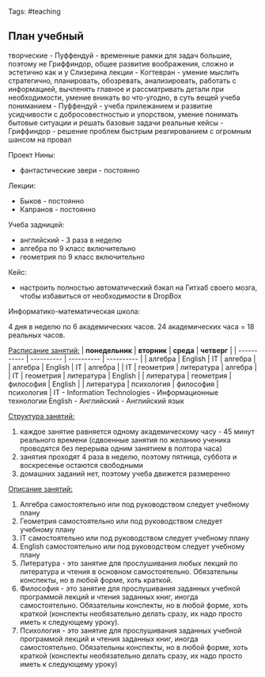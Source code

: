 Tags: #teaching 

## План учебный 
творческие - Пуффендуй - временные рамки для задач большие, поэтому не Гриффиндор, общее развитие воображения, сложно и эстетично как и у Слизерина
лекции - Когтевран - умение мыслить стратегично, планировать, обозревать, анализировать, работать с информацией, вычленять главное и рассматривать детали при необходимости, умение вникать во что-угодно, в суть вещей
учеба пониманием - Пуффендуй - учеба прилежанием и развитие усидчивости с добросовестностью и упорством, умение понимать бытовые ситуации и решать базовые задачи
реальные кейсы - Гриффиндор - решение проблем быстрым реагированием с огромным шансом на провал


Проект Нины:
- фантастические звери - постоянно

Лекции:
- Быков - постоянно
- Капранов - постоянно

Учеба задницей:
- английский - 3 раза в неделю
- алгебра по 9 класс включительно
- геометрия по 9 класс включительно

Кейс:
- настроить полностью автоматический бэкап на Гитхаб своего мозга, чтобы избавиться от необходимости в DropBox

Информатико-математическая школа:

4 дня в неделю по 6 академических часов. 24 академических часа = 18 реальных часов.



<u>Расписание занятий:</u>
| **понедельник** | **вторник**    | **среда**      | **четверг**    |
| ----------- | ---------- | ---------- | ---------- |
| алгебра     | English    | IT         | алгебра    |
| алгебра     | English    | IT         | алгебра    |
| IT          | геометрия  | литература | алгебра    |
| IT          | геометрия  | литература | English    |
| литература  | геометрия  | философия  | English    |
| литература  | психология | философия  | психология |
IT - Information Technologies - Информационные технологии
English - Английский - Английский язык

<u>Структура занятий:</u>
1) каждое занятие равняется одному академическому часу - 45 минут реального времени (сдвоенные занятия по желанию ученика проводятся без перерыва одним занятием в полтора часа)
2) занятия проходят 4 раза в неделю, поэтому пятница, суббота и воскресенье остаются свободными
3) домашних заданий нет, поэтому учеба движется размеренно

<u>Описание занятий:</u>
1) Алгебра самостоятельно или под руководством следует учебному плану
2) Геометрия самостоятельно или под руководством следует учебному плану
3) IT самостоятельно или под руководством следует учебному плану
4) English самостоятельно или под руководством следует учебному плану
5) Литература - это занятие для прослушивания любых лекций по литература и чтения в основном самостоятельно. Обязательны конспекты, но в любой форме, хоть краткой.
6) Философия - это занятие для прослушивания заданных учебной программой лекций и чтения заданных книг, иногда самостоятельно. Обязательны конспекты, но в любой форме, хоть краткой (конспекты необязательно делать сразу, их надо просто иметь к следующему уроку).
7) Психология - это занятие для прослушивания заданных учебной программой лекций и чтения заданных книг, иногда самостоятельно. Обязательны конспекты, но в любой форме, хоть краткой (конспекты необязательно делать сразу, их надо просто иметь к следующему уроку)